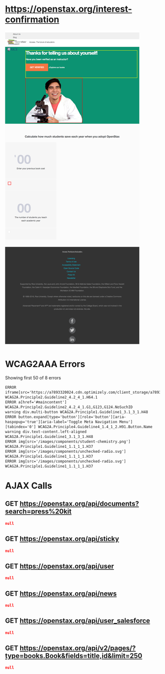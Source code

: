 # https://openstax.org/interest-confirmation

![image](./screenshots/openstax.org_interest-confirmation.png)

# WCAG2AAA Errors

Showing first 50 of 8 errors

```
ERROR iframe[src='https://a7893320024.cdn.optimizely.com/client_storage/a7893320024.html'] WCAG2A.Principle2.Guideline2_4.2_4_1.H64.1
ERROR a[href='#maincontent'] WCAG2A.Principle2.Guideline2_4.2_4_1.G1,G123,G124.NoSuchID
warning div.multi-button WCAG2A.Principle1.Guideline1_3.1_3_1.H48
ERROR button.expand[type='button'][role='button'][aria-haspopup='true'][aria-label='Toggle Meta Navigation Menu'][tabindex='0'] WCAG2A.Principle4.Guideline4_1.4_1_2.H91.Button.Name
warning div.text-content.left-aligned WCAG2A.Principle1.Guideline1_3.1_3_1.H48
ERROR img[src='/images/components/student-chemistry.png'] WCAG2A.Principle1.Guideline1_1.1_1_1.H37
ERROR img[src='/images/components/unchecked-radio.svg'] WCAG2A.Principle1.Guideline1_1.1_1_1.H37
ERROR img[src='/images/components/unchecked-radio.svg'] WCAG2A.Principle1.Guideline1_1.1_1_1.H37
```

# AJAX Calls

## GET https://openstax.org/api/documents?search=press%20kit

```json
null
```

## GET https://openstax.org/api/sticky

```json
null
```

## GET https://openstax.org/api/user

```json
null
```

## GET https://openstax.org/api/news

```json
null
```

## GET https://openstax.org/api/user_salesforce

```json
null
```

## GET https://openstax.org/api/v2/pages/?type=books.Book&fields=title,id&limit=250

```json
null
```



